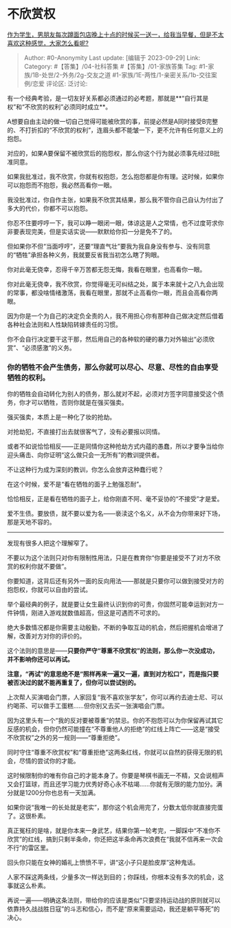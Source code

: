 # 不欣赏权
[作为学生，男朋友每次蹲面包店晚上十点的时候买一送一，给我当早餐，但是不太喜欢这种感觉，大家怎么看呢?](https://www.zhihu.com/question/621789903/answer/3220104790)

> Author: #0-Anonymity
> Last update: [编辑于 2023-09-29]
> Link:
> Category: #【答集】/04-社科答集 #【答集】/01-家族答集
> Tag: #1-家族/1B-处世/2-外务/2g-交友之道 #1-家族/1E-两性/1-亲密关系/1b-交往案例/恋爱
> 评论区:
> 泛讨论:

有一个经典考验，是一切友好关系都必须通过的必考题，那就是**“自行其是权”和“不欣赏的权利”必须同时成立**。

A想要自由主动的做一切自己觉得可能被欣赏的事，前提必然是A同时接受B完整的、不打折扣的“不欣赏的权利”，连眉头都不能皱一下，更不允许有任何意义上的抱怨。

对应的，如果A要保留不被欣赏后的抱怨权，那么你这个行为就必须事先经过B批准同意。

如果我批准过，我不欣赏，你就有权抱怨，怎么抱怨都是你有理。这时候，如果你可以抱怨而不抱怨，我必然高看你一眼。

我没批准过，你自作主张，如果我不欣赏其结果，那么我不管你自己自认为付出了多大的代价，你都不可以抱怨。

你忍不住要哼哼一下，我可以睁一眼闭一眼，体谅这是人之常情，也不过度苛求你非要表现完美，但是实话实说——默默给你扣一分是免不了的。

但如果你不但“当面哼哼”，还要“理直气壮”要我为我自身没有参与、没有同意的“牺牲”承担各种义务，我就要反省我当初怎么瞎了狗眼。

你对此毫无侥幸，忍得千辛万苦都无怨无悔，我看在眼里，也高看你一眼。

你对此毫无侥幸，我不欣赏，你觉得毫无可纠结之处，属于本来就十之八九会出现的常事，都没啥情绪激荡，我看在眼里，那就不止高看你一眼，而且会高看你两眼。

因为你是一个为自己的决定负全责的人，我不用担心你有那种自己做决定然后借着各种社会法则和人性缺陷转嫁责任的习惯。

你不会自行决定要干这干那，然后用自己的各种软的硬的暴力对外输出“必须欣赏”、“必须感激”的义务。

### 你的牺牲不会产生债务，那么你就可以尽心、尽意、尽性的自由享受牺牲的权利。 ###

你的牺牲会自动转化为别人的债务，那么就对不起，必须对方签字同意接受这个债务，你才可以牺牲，否则你就是在强买强卖。

强买强卖，本质上是一种化了妆的抢劫。

对抢劫犯，不直接打出去就很客气了，没有必要报以同情。

或者不如说恰恰相反——正是同情你这种抢劫方式内蕴的愚蠢，所以才要争当给你迎头痛击、向你证明“这么做只会一无所有”的教训提供者。

不让这种行为成为深刻的教训，你怎么会放弃这种蠢行呢？

在这个时候，爱不是“看在牺牲的面子上勉强忍耐”。

恰恰相反，正是看在牺牲的面子上，给你刚直不阿、毫不妥协的“不接受”才是爱。

爱不生债。要放债，就不要以爱为名——亵渎这个名义，从不会为你带来好下场，那是天地不容的。

--------------------

发现有很多人把这个理解窄了。

不要以为这个法则只对你有限制性用法，只是在教育你“你要是接受不了对方不欣赏的权利你就不要做”。

你要知道，这背后还有另外一面的反向用法——那就是只要你可以做到接受对方的抱怨权，你就可以自由的尝试。

举个最经典的例子，就是要让女生最终认识到你的可贵，你固然可能幸运到对方一件钟情，刚进入游戏就数值超高，但这是可遇而不可求的。

绝大多数情况都是你需要主动殷勤，不断的争取互动的机会，然后把握机会增进了解，改善对方对你的评价的。

这个法则的意思是——**只要你严守“尊重不欣赏权”的法则，那么你一次没成功，并不影响你还可以再试。**

**注意，“再试”的意思绝不是“照样再来一遍又一遍，直到对方松口”，而是指只要被否决过的就不能再重复了，但你可以尝试别的。**

上次帮人买演唱会门票，人家回复“我不喜欢张学友”，你可以再约去迪士尼、可以约喝茶、可以做手工蛋糕……但你别又去买一张演唱会门票。

因为这里头有一个“我的反对要被尊重”的禁忌。你的不抱怨可以为你保留再试其它反感的机会，但你仍然可能撞在“不尊重他人的拒绝”的红线上阵亡——这是“接受不欣赏权”之外的另一规则——“尊重拒绝”。

同时守住“尊重不欣赏权”和“尊重拒绝”这两条红线，你就可以自然的获得无限的机会，尽情的尝试你的才能。

这时候限制你的唯有你自己的才能本身了。你要是琴棋书画无一不精，又会说相声又会打篮球，而且还学习能力优秀好奇心永不枯竭……你就有无限的能力加分。满分就是1200分你也总有一天加满。

如果你说“我唯一的长处就是老实”，那你这个机会用完了，分数太低你就直接完蛋了。这很朴素。

真正冤枉的是啥，就是你本来一身武艺，结果你第一轮考完，一脚踩中“不准你不欣赏”的红线，搞到只剩半条命，你还把这半条命再次浪费在“我就不信再来一次会不行”的雷区里。

回头你只能在女神的婚礼上愤愤不平，讲“这小子只是脸皮厚”这种鬼话。

人家不踩这两条线，少量多次一样达到目的；你踩线，你根本没有多次的机会，这事就这么朴素。

再说一遍——明确这条法则，带给你的应该是类似“只要坚持运动战的原则就可以依靠持久战战胜日寇”的斗志和信心，而不是“原来需要运动，我还是躺平等死”的决心。
